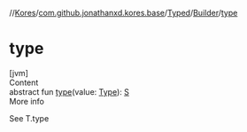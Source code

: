 //[Kores](../../../index.md)/[com.github.jonathanxd.kores.base](../../index.md)/[Typed](../index.md)/[Builder](index.md)/[type](type.md)



# type  
[jvm]  
Content  
abstract fun [type](type.md)(value: [Type](https://docs.oracle.com/javase/8/docs/api/java/lang/reflect/Type.html)): [S](index.md)  
More info  


See T.type

  



